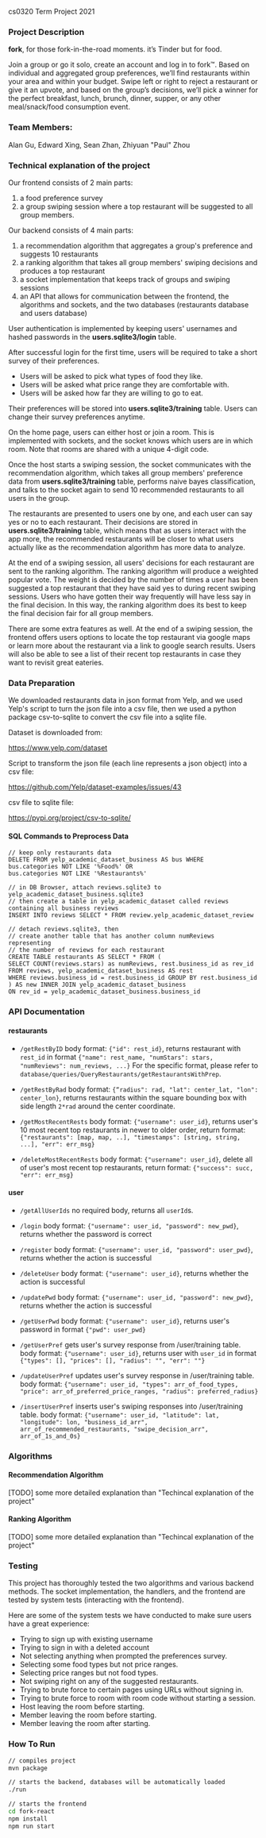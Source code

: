 cs0320 Term Project 2021

### Project Description

**fork**, for those fork-in-the-road moments. it’s Tinder but for food.

Join a group or go it solo, create an account and log in to fork™. Based on individual and aggregated group preferences, we’ll find restaurants within your area and within your budget. Swipe left or right to reject a restaurant or give it an upvote, and based on the group’s decisions, we’ll pick a winner for the perfect breakfast, lunch, brunch, dinner, supper, or any other meal/snack/food consumption event.

### Team Members: 

Alan Gu, Edward Xing, Sean Zhan, Zhiyuan "Paul" Zhou

### Technical explanation of the project

Our frontend consists of 2 main parts:
1. a food preference survey 
2. a group swiping session where a top restaurant will be suggested to all group members.

Our backend consists of 4 main parts: 
1. a recommendation algorithm that aggregates a group's preference and suggests 10 restaurants 
2. a ranking algorithm that takes all group members' swiping decisions and produces a top restaurant 
3. a socket implementation that keeps track of groups and swiping sessions 
4. an API that allows for communication between the frontend, the algorithms and sockets, and the two databases (restaurants database and users database)

User authentication is implemented by keeping users' usernames and hashed passwords in the **users.sqlite3/login** table.

After successful login for the first time, users will be required to take a short survey of their preferences. 
- Users will be asked to pick what types of food they like.
- Users will be asked what price range they are comfortable with.
- Users will be asked how far they are willing to go to eat.

Their preferences will be stored into **users.sqlite3/training** table. Users can change their survey preferences anytime. 

On the home page, users can either host or join a room. This is implemented with sockets, and the socket knows which users are in which room. Note that rooms are shared with a unique 4-digit code.

Once the host starts a swiping session, the socket communicates with the recommendation algorithm, which takes all group members' preference data from **users.sqlite3/training** table, performs naive bayes classification, and talks to the socket again to send 10 recommended restaurants to all users in the group. 

The restaurants are presented to users one by one, and each user can say yes or no to each restaurant. Their decisions are stored in **users.sqlite3/training** table, which means that as users interact with the app more, the recommended restaurants will be closer to what users actually like as the recommendation algorithm has more data to analyze.

At the end of a swiping session, all users' decisions for each restaurant are sent to the ranking algorithm. The ranking algorithm will produce a weighted popular vote. The weight is decided by the number of times a user has been suggested a top restaurant that they have said yes to during recent swiping sessions. Users who have gotten their way frequently will have less say in the final decision. In this way, the ranking algorithm does its best to keep the final decision fair for all group members.

There are some extra features as well. At the end of a swiping session, the frontend offers users options to locate the top restaurant via google maps or learn more about the restaurant via a link to google search results. Users will also be able to see a list of their recent top restaurants in case they want to revisit great eateries.

### Data Preparation

We downloaded restaurants data in json format from Yelp, and we used Yelp's script to turn the json file into a csv file, then we used a python package csv-to-sqlite to convert the csv file into a sqlite file.

Dataset is downloaded from:

https://www.yelp.com/dataset

Script to transform the json file (each line represents a json object) into a csv file:

https://github.com/Yelp/dataset-examples/issues/43

csv file to sqlite file:

https://pypi.org/project/csv-to-sqlite/

#### SQL Commands to Preprocess Data

```
// keep only restaurants data
DELETE FROM yelp_academic_dataset_business AS bus WHERE
bus.categories NOT LIKE '%Food%' OR
bus.categories NOT LIKE '%Restaurants%'

// in DB Browser, attach reviews.sqlite3 to yelp_academic_dataset_business.sqlite3
// then create a table in yelp_academic_dataset called reviews containing all business reviews
INSERT INTO reviews SELECT * FROM review.yelp_academic_dataset_review

// detach reviews.sqlite3, then
// create another table that has another column numReviews representing
// the number of reviews for each restaurant
CREATE TABLE restaurants AS SELECT * FROM (
SELECT COUNT(reviews.stars) as numReviews, rest.business_id as rev_id
FROM reviews, yelp_academic_dataset_business AS rest
WHERE reviews.business_id = rest.business_id GROUP BY rest.business_id 
) AS new INNER JOIN yelp_academic_dataset_business
ON rev_id = yelp_academic_dataset_business.business_id
```

### API Documentation

#### restaurants

- ```/getRestByID``` body format: ```{"id": rest_id}```, returns restaurant with ```rest_id``` in format ```{"name": rest_name, "numStars": stars, "numReviews": num_reviews, ...}``` For the specific format, please refer to ```database/queries/QueryRestaurants/getRestaurantsWithPrep```.

- ```/getRestByRad``` body format: ```{“radius": rad, "lat": center_lat, "lon": center_lon}```, returns restaurants within the square bounding box with side length ```2*rad``` around the center coordinate.

- ```/getMostRecentRests``` body format: ```{"username": user_id}```, returns user's 10 most recent top restaurants in newer to older order, return format: ```{"restaurants": [map, map, ..], "timestamps": [string, string, ...], "err": err_msg}```

- ```/deleteMostRecentRests``` body format: ```{"username": user_id}```, delete all of user's most recent top restaurants, return format: ```{"success": succ, "err": err_msg}``` 

#### user

- ```/getAllUserIds``` no required body, returns all ```userId```s.

- ```/login``` body format: ```{"username": user_id, "password": new_pwd}```, returns whether the password is correct

- ```/register``` body format: ```{"username": user_id, "password": user_pwd}```, returns whether the action is successful

- ```/deleteUser``` body format: ```{"username": user_id}```, returns whether the action is successful

- ```/updatePwd``` body format: ```{"username": user_id, "password": new_pwd}```, returns whether the action is successful

- ```/getUserPwd``` body format: ```{"username": user_id}```, returns user's password in format ```{"pwd": user_pwd}```

- ```/getUserPref``` gets user's survey response from /user/training table. body format: ```{"username": user_id}```, returns user with ```user_id``` in format ```{"types": [], "prices": [], "radius": "", "err": ""}```

- ```/updateUserPref``` updates user's survey response in /user/training table. body format: ```{"username": user_id, "types": arr_of_food_types, "price": arr_of_preferred_price_ranges, "radius": preferred_radius}```

- ```/insertUserPref``` inserts user's swiping responses into /user/training table. body format: ```{"username": user_id, "latitude": lat, "longitude": lon, "business_id_arr", arr_of_recommended_restaurants, "swipe_decision_arr", arr_of_1s_and_0s}``` 

### Algorithms

#### Recommendation Algorithm

[TODO] some more detailed explanation than "Techincal explanation of the project"

#### Ranking Algorithm

[TODO] some more detailed explanation than "Techincal explanation of the project"

### Testing

This project has thoroughly tested the two algorithms and various backend methods. The socket implementation, the handlers, and the frontend are tested by system tests (interacting with the frontend).

Here are some of the system tests we have conducted to make sure users have a great experience:

- Trying to sign up with existing username
- Trying to sign in with a deleted account
- Not selecting anything when prompted the preferences survey.
- Selecting some food types but not price ranges.
- Selecting price ranges but not food types.
- Not swiping right on any of the suggested restaurants. 
- Trying to brute force to certain pages using URLs without signing in.
- Trying to brute force to room with room code without starting a session.
- Host leaving the room before starting.
- Member leaving the room before starting.
- Member leaving the room after starting.

  
### How To Run

```bash
// compiles project
mvn package

// starts the backend, databases will be automatically loaded
./run

// starts the frontend
cd fork-react
npm install
npm run start
```
